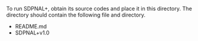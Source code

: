 To run SDPNAL+, obtain its source codes and place it in this directory.
The directory should contain the following file and directory.

- README.md
- SDPNAL+v1.0

